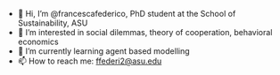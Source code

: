 - 👋 Hi, I’m @francescafederico, PhD student at the School of Sustainability, ASU
- 👀 I’m interested in social dilemmas, theory of cooperation, behavioral economics
- 🌱 I’m currently learning agent based modelling
- 📫 How to reach me: ffederi2@asu.edu

<!---
francescafederico/francescafederico is a ✨ special ✨ repository because its `README.md` (this file) appears on your GitHub profile.
You can click the Preview link to take a look at your changes.
--->
